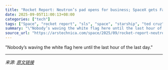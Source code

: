```yaml
---
title: "Rocket Report: Neutron’s pad opens for business; SpaceX gets Falcon 9 green light"
date: 2025-09-05T11:00:13+08:00
categories: ["tech"]
tags: ["Space", "rocket report", "sls", "space", "starship", "ted cruz"]
summary: "\"Nobody’s waving the white flag here until the last hour of the last day.\""
source_url: "https://arstechnica.com/space/2025/09/rocket-report-neutrons-pad-opens-for-business-spacex-gets-falcon-9-green-light/"
---
```


"Nobody’s waving the white flag here until the last hour of the last day."

---

*来源: [原文链接](https://arstechnica.com/space/2025/09/rocket-report-neutrons-pad-opens-for-business-spacex-gets-falcon-9-green-light/)*
